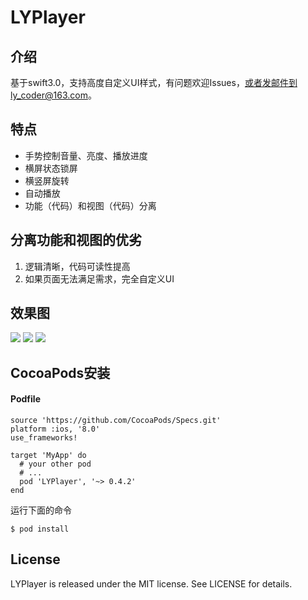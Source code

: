 # LYPlayer

## 介绍
基于swift3.0，支持高度自定义UI样式，有问题欢迎Issues，或者发邮件到ly_coder@163.com。
## 特点
* 手势控制音量、亮度、播放进度
* 横屏状态锁屏
* 横竖屏旋转
* 自动播放
* 功能（代码）和视图（代码）分离

## 分离功能和视图的优劣
1. 逻辑清晰，代码可读性提高
2. 如果页面无法满足需求，完全自定义UI

## 效果图
![](http://ov49u3l5m.bkt.clouddn.com/%E6%95%88%E6%9E%9C%E5%9B%BE1.PNG)
![](http://ov49u3l5m.bkt.clouddn.com/%E6%95%88%E6%9E%9C%E5%9B%BE3.PNG)
![](http://ov49u3l5m.bkt.clouddn.com/%E6%95%88%E6%9E%9C%E5%9B%BE4.PNG)

## CocoaPods安装
#### Podfile
```
source 'https://github.com/CocoaPods/Specs.git'
platform :ios, '8.0'
use_frameworks!

target 'MyApp' do
  # your other pod
  # ...
  pod 'LYPlayer', '~> 0.4.2'
end
```
运行下面的命令

```
$ pod install
```

## License
LYPlayer is released under the MIT license. See LICENSE for details. 

